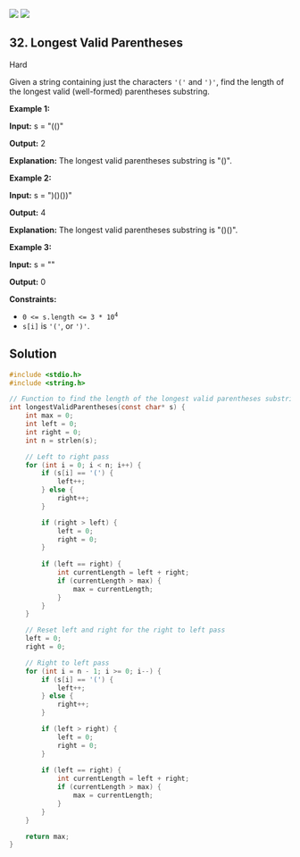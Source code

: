 [![](https://img.shields.io/github/stars/LeetCode-in-C/LeetCode-in-C?label=Stars&style=flat-square)](https://github.com/LeetCode-in-C/LeetCode-in-C)
[![](https://img.shields.io/github/forks/LeetCode-in-C/LeetCode-in-C?label=Fork%20me%20on%20GitHub%20&style=flat-square)](https://github.com/LeetCode-in-C/LeetCode-in-C/fork)

## 32\. Longest Valid Parentheses

Hard

Given a string containing just the characters `'('` and `')'`, find the length of the longest valid (well-formed) parentheses substring.

**Example 1:**

**Input:** s = "(()"

**Output:** 2

**Explanation:** The longest valid parentheses substring is "()".

**Example 2:**

**Input:** s = ")()())"

**Output:** 4

**Explanation:** The longest valid parentheses substring is "()()".

**Example 3:**

**Input:** s = ""

**Output:** 0

**Constraints:**

*   <code>0 <= s.length <= 3 * 10<sup>4</sup></code>
*   `s[i]` is `'('`, or `')'`.

## Solution

```c
#include <stdio.h>
#include <string.h>

// Function to find the length of the longest valid parentheses substring
int longestValidParentheses(const char* s) {
    int max = 0;
    int left = 0;
    int right = 0;
    int n = strlen(s);

    // Left to right pass
    for (int i = 0; i < n; i++) {
        if (s[i] == '(') {
            left++;
        } else {
            right++;
        }

        if (right > left) {
            left = 0;
            right = 0;
        }
        
        if (left == right) {
            int currentLength = left + right;
            if (currentLength > max) {
                max = currentLength;
            }
        }
    }

    // Reset left and right for the right to left pass
    left = 0;
    right = 0;

    // Right to left pass
    for (int i = n - 1; i >= 0; i--) {
        if (s[i] == '(') {
            left++;
        } else {
            right++;
        }

        if (left > right) {
            left = 0;
            right = 0;
        }
        
        if (left == right) {
            int currentLength = left + right;
            if (currentLength > max) {
                max = currentLength;
            }
        }
    }

    return max;
}
```